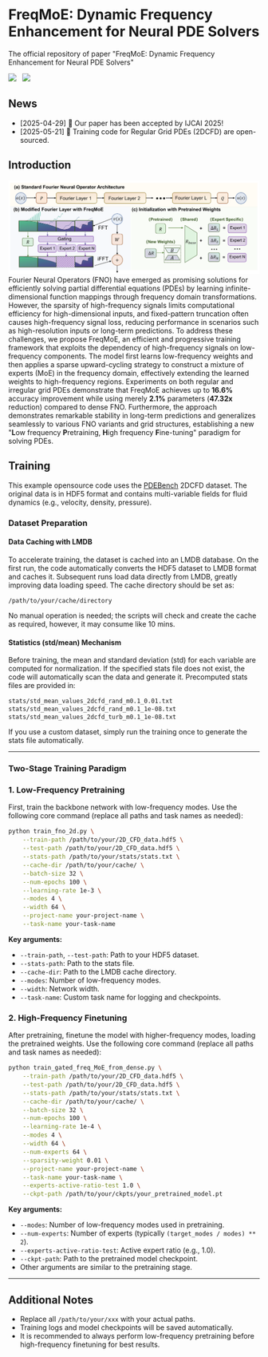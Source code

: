 # FreqMoE: Dynamic Frequency Enhancement for Neural PDE Solvers
The official repository of paper "FreqMoE: Dynamic Frequency Enhancement for Neural PDE Solvers" 
<div align="left">
 <a href='https://arxiv.org/pdf/2505.06858'><img src='https://img.shields.io/badge/arXiv-2505.06858-b31b1b.svg'></a> &nbsp;
 <a href='https://tarpelite.github.io/FreqMoE/'><img src='https://img.shields.io/badge/Project-Page-Green'></a> &nbsp;
</div>

## News
+ [2025-04-29]</b> 🎉 Our paper has been accepted by IJCAI 2025!
+ [2025-05-21]</b> 🎉 Training code for Regular Grid PDEs (2DCFD) are open-sourced.


## Introduction

![method](./assets/method.png)
Fourier Neural Operators (FNO) have emerged as promising solutions for efficiently solving partial differential equations (PDEs) by learning infinite-dimensional function mappings through frequency domain transformations. 
However, the sparsity of high-frequency signals limits computational efficiency for high-dimensional inputs, 
and fixed-pattern truncation often causes high-frequency signal loss, reducing performance in scenarios such as high-resolution inputs or long-term predictions. 
To address these challenges, we propose FreqMoE, an efficient and progressive training framework that exploits the dependency of high-frequency signals on low-frequency components. 
The model first learns low-frequency weights and then applies a sparse upward-cycling strategy to construct a mixture of experts (MoE) in the frequency domain, 
effectively extending the learned weights to high-frequency regions. 
Experiments on both regular and irregular grid PDEs demonstrate that FreqMoE achieves up to <b>16.6%</b> accuracy improvement while using merely <b>2.1%</b> parameters (<b>47.32x</b> reduction) compared to dense FNO. 
Furthermore, the approach demonstrates remarkable stability in long-term predictions and generalizes seamlessly to various FNO variants and grid structures, 
establishing a new "<b>L</b>ow frequency <b>P</b>retraining, <b>H</b>igh frequency <b>F</b>ine-tuning" paradigm for solving PDEs.

## Training

This example opensource code uses the [PDEBench](https://github.com/ArashMehrjou/PDEBench) 2DCFD dataset. The original data is in HDF5 format and contains multi-variable fields for fluid dynamics (e.g., velocity, density, pressure).
### Dataset Preparation
#### Data Caching with LMDB

To accelerate training, the dataset is cached into an LMDB database. On the first run, the code automatically converts the HDF5 dataset to LMDB format and caches it. Subsequent runs load data directly from LMDB, greatly improving data loading speed. The cache directory should be set as:

```
/path/to/your/cache/directory
```

No manual operation is needed; the scripts will check and create the cache as required, however, it may consume like 10 mins.

#### Statistics (std/mean) Mechanism

Before training, the mean and standard deviation (std) for each variable are computed for normalization. If the specified stats file does not exist, the code will automatically scan the data and generate it. Precomputed stats files are provided in:

```
stats/std_mean_values_2dcfd_rand_m0.1_0.01.txt
stats/std_mean_values_2dcfd_rand_m0.1_1e-08.txt
stats/std_mean_values_2dcfd_turb_m0.1_1e-08.txt
```

If you use a custom dataset, simply run the training once to generate the stats file automatically.

---

### Two-Stage Training Paradigm

### 1. Low-Frequency Pretraining

First, train the backbone network with low-frequency modes. Use the following core command (replace all paths and task names as needed):

```bash
python train_fno_2d.py \
    --train-path /path/to/your/2D_CFD_data.hdf5 \
    --test-path /path/to/your/2D_CFD_data.hdf5 \
    --stats-path /path/to/your/stats/stats.txt \
    --cache-dir /path/to/your/cache/ \
    --batch-size 32 \
    --num-epochs 100 \
    --learning-rate 1e-3 \
    --modes 4 \
    --width 64 \
    --project-name your-project-name \
    --task-name your-task-name
```

**Key arguments:**
- `--train-path`, `--test-path`: Path to your HDF5 dataset.
- `--stats-path`: Path to the stats file.
- `--cache-dir`: Path to the LMDB cache directory.
- `--modes`: Number of low-frequency modes.
- `--width`: Network width.
- `--task-name`: Custom task name for logging and checkpoints.

### 2. High-Frequency Finetuning

After pretraining, finetune the model with higher-frequency modes, loading the pretrained weights. Use the following core command (replace all paths and task names as needed):

```bash
python train_gated_freq_MoE_from_dense.py \
    --train-path /path/to/your/2D_CFD_data.hdf5 \
    --test-path /path/to/your/2D_CFD_data.hdf5 \
    --stats-path /path/to/your/stats/stats.txt \
    --cache-dir /path/to/your/cache/ \
    --batch-size 32 \
    --num-epochs 100 \
    --learning-rate 1e-4 \
    --modes 4 \
    --width 64 \
    --num-experts 64 \
    --sparsity-weight 0.01 \
    --project-name your-project-name \
    --task-name your-task-name \
    --experts-active-ratio-test 1.0 \
    --ckpt-path /path/to/your/ckpts/your_pretrained_model.pt
```

**Key arguments:**
- `--modes`: Number of low-frequency modes used in pretraining.
- `--num-experts`: Number of experts (typically `(target_modes / modes) ** 2`).
- `--experts-active-ratio-test`: Active expert ratio (e.g., 1.0).
- `--ckpt-path`: Path to the pretrained model checkpoint.
- Other arguments are similar to the pretraining stage.

---

## Additional Notes

- Replace all `/path/to/your/xxx` with your actual paths.
- Training logs and model checkpoints will be saved automatically.
- It is recommended to always perform low-frequency pretraining before high-frequency finetuning for best results.

